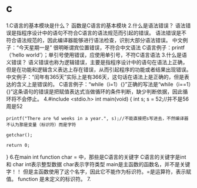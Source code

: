 # c
1.C语言的基本模块是什么？
函数是C语言的基本模块
2.什么是语法错误？
语法错误是指程序设计中的语句不符合C语言的语法规范而引起的错误。
语法错误是不符合语法规范的，因此编译器能够进行语法检查，识别大部分语法错误。
中文例子：“今天星期一是” 很明晰谓宾位置错误，不符合中文语法
C语言例子：printf（‘hello world’）；单引号使用错误，应使用单引号，不符C语言语法
3.什么是语义错误？
语义错误也称为逻辑错误，主要是指程序设计中的语句在语法上正确，但是在功能和逻辑含义表达上存在错误，从而引起程序的功能或者结果出现错误。
中文例子：“闰年有365天”实际上是有366天，这句话在语法上是正确的，但是表达的含义上是错误的。
C语言例子：“while（i=1）{}”正确的写法是“while（i==1）{}”这条语句的错误是把赋值表达式当做循环的条件判断，缺少判断依据，因此循环将不会停止。
4.#include <stdio.h>
int main(void)
{
	int s;
	s = 52;//并不是56周是52

	printf("There are %d weeks in a year.", s);//不能直接把s写进去，不然编译器不认为那是变量（标识符）而是字符

	getchar();
	
	return 0;
}
6.在main int function char = 中，那些是C语言的关键字
C语言的关键字是int 和 char int表示整型数据 char表示字符类型 main是主函数的函数名，并不是关键字！！
但是主函数使用了这个名字，因此它不能作为标识符。=是运算符，表示赋值。 function 是未定义的标识符。
7.
